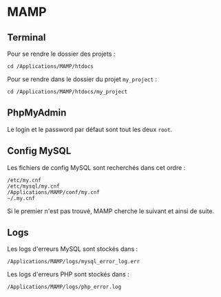 # MAMP

## Terminal

Pour se rendre le dossier des projets :

    cd /Applications/MAMP/htdocs

Pour se rendre dans le dossier du projet `my_project` :

    cd /Applications/MAMP/htdocs/my_project

## PhpMyAdmin

Le login et le password par défaut sont tout les deux `root`.

## Config MySQL

Les fichiers de config MySQL sont recherchés dans cet ordre :

    /etc/my.cnf
    /etc/mysql/my.cnf
    /Applications/MAMP/conf/my.cnf
    ~/.my.cnf

Si le premier n'est pas trouvé, MAMP cherche le suivant et ainsi de suite.

## Logs

Les logs d'erreurs MySQL sont stockés dans :

    /Applications/MAMP/logs/mysql_error_log.err

Les logs d'erreurs PHP sont stockés dans :

    /Applications/MAMP/logs/php_error.log
